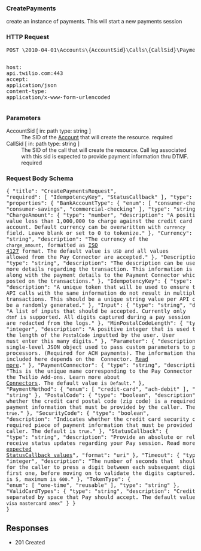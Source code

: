 <!DOCTYPE html><html><head><title></title><link rel="stylesheet" href="../OpenApi.css"/><meta charset="utf-8"/><meta name="viewport" content="width=device-width, initial-scale=1"/></head><body><article><section  class="requestOverview"><h1  class="requestSummary">CreatePayments</h1><p  class="requestDescription">create an instance of payments. This will start a new payments session</p></section><section  class="http"><h3>HTTP Request</h3><pre  class="httpExample"><span  class="requestLine">POST</span> <span  class="httpTarget">\2010-04-01\Accounts\{AccountSid}\Calls\{CallSid}\Payments.json</span> <span  class="httpVersion">HTTP/1.1</span>
<span  class="headerLine">host</span>: <span  class="headerValue">api.twilio.com:443</span>
<span  class="headerLine">accept</span>: <span  class="headerValue">application/json</span>
<span  class="headerLine">content-type</span>: <span  class="headerValue">application/x-www-form-urlencoded</span>
</pre></section><dl  class="parameters"><h3>Parameters</h3><dt  class="parameter"><span  class="parameterName">AccountSid</span> [ in: <span  class="parameterLocation">path</span> type: <span  class="parameterType">string</span> ]</dt><dd  class="parameter"><span  class="parameterDescription">The SID of the [Account](https://www.twilio.com/docs/iam/api/account) that will create the resource.</span> <span  class="parameterRequired">required</span></dd><dt  class="parameter"><span  class="parameterName">CallSid</span> [ in: <span  class="parameterLocation">path</span> type: <span  class="parameterType">string</span> ]</dt><dd  class="parameter"><span  class="parameterDescription">The SID of the call that will create the resource. Call leg associated with this sid is expected to provide payment information thru DTMF.</span> <span  class="parameterRequired">required</span></dd></dl><section  class="requestContent"><h3>Request Body Schema</h3><pre  class="schema">{
  "title": "CreatePaymentsRequest",
  "required": [
    "IdempotencyKey",
    "StatusCallback"
  ],
  "type": "object",
  "properties": {
    "BankAccountType": {
      "enum": [
        "consumer-checking",
        "consumer-savings",
        "commercial-checking"
      ],
      "type": "string"
    },
    "ChargeAmount": {
      "type": "number",
      "description": "A positive decimal value less than 1,000,000 to charge against the credit card or bank account. Default currency can be overwritten with `currency` field. Leave blank or set to 0 to tokenize."
    },
    "Currency": {
      "type": "string",
      "description": "The currency of the `charge_amount`, formatted as [ISO 4127](http://www.iso.org/iso/home/standards/currency_codes.htm) format. The default value is `USD` and all values allowed from the Pay Connector are accepted."
    },
    "Description": {
      "type": "string",
      "description": "The description can be used to provide more details regarding the transaction. This information is submitted along with the payment details to the Payment Connector which are then posted on the transactions."
    },
    "IdempotencyKey": {
      "type": "string",
      "description": "A unique token that will be used to ensure that multiple API calls with the same information do not result in multiple transactions. This should be a unique string value per API call and can be a randomly generated."
    },
    "Input": {
      "type": "string",
      "description": "A list of inputs that should be accepted. Currently only `dtmf` is supported. All digits captured during a pay session are redacted from the logs."
    },
    "MinPostalCodeLength": {
      "type": "integer",
      "description": "A positive integer that is used to validate the length of the `PostalCode` inputted by the user. User must enter this many digits."
    },
    "Parameter": {
      "description": "A single-level JSON object used to pass custom parameters to payment processors. (Required for ACH payments). The information that has to be included here depends on the <Pay> Connector. [Read more](https://www.twilio.com/console/voice/pay-connectors)."
    },
    "PaymentConnector": {
      "type": "string",
      "description": "This is the unique name corresponding to the Pay Connector installed in the Twilio Add-ons. Learn more about [<Pay> Connectors](https://www.twilio.com/console/voice/pay-connectors). The default value is `Default`."
    },
    "PaymentMethod": {
      "enum": [
        "credit-card",
        "ach-debit"
      ],
      "type": "string"
    },
    "PostalCode": {
      "type": "boolean",
      "description": "Indicates whether the credit card postal code (zip code) is a required piece of payment information that must be provided by the caller. The default is `true`."
    },
    "SecurityCode": {
      "type": "boolean",
      "description": "Indicates whether the credit card security code is a required piece of payment information that must be provided by the caller. The default is `true`."
    },
    "StatusCallback": {
      "type": "string",
      "description": "Provide an absolute or relative URL to receive status updates regarding your Pay session. Read more about the [expected StatusCallback values](https://www.twilio.com/docs/voice/api/payment-resource#statuscallback)",
      "format": "uri"
    },
    "Timeout": {
      "type": "integer",
      "description": "The number of seconds that <Pay> should wait for the caller to press a digit between each subsequent digit, after the first one, before moving on to validate the digits captured. The default is `5`, maximum is `600`."
    },
    "TokenType": {
      "enum": [
        "one-time",
        "reusable"
      ],
      "type": "string"
    },
    "ValidCardTypes": {
      "type": "string",
      "description": "Credit card types separated by space that Pay should accept. The default value is `visa mastercard amex`"
    }
  }
}</pre></section><section  class="responses"><h2>Responses</h2><ul  class="responses"><li  class="response"><span  class="statusLine">201</span> <span  class="statusDescription">Created</span></li></ul></section></article></body></html>